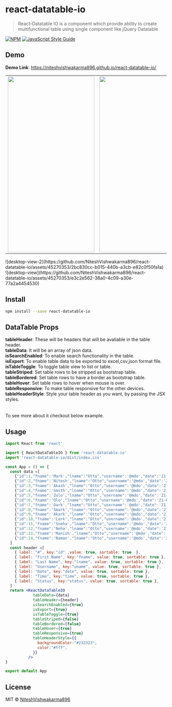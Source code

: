 # react-datatable-io

> React-Datatable IO is a component which provide ability to create multifunctional table using single component like jQuery Datatable

[![NPM](https://img.shields.io/npm/v/react-datatable-io.svg)](https://www.npmjs.com/package/react-datatable-io) [![JavaScript Style Guide](https://img.shields.io/badge/code_style-standard-brightgreen.svg)](https://standardjs.com)

## Demo
<b>Demo Link</b>: https://niteshvishwakarma896.github.io/react-datatable-io/

<table>
  <tr>
    <td><img src="https://github-production-user-asset-6210df.s3.amazonaws.com/45270353/238587075-7b35e6bf-aa6c-4afc-b3bb-498ed1924852.png" width=270 height=550></td>
    <td><img src="https://github.com/NiteshVishwakarma896/react-datatable-io/assets/45270353/21ed25ff-1286-43bd-a34a-a457825397c0" width=270 height=550></td>
  </tr>
 </table>
![desktop-view-2](https://github.com/NiteshVishwakarma896/react-datatable-io/assets/45270353/2bc830cc-b015-440b-a3cb-e82c0f50fa1a)
<br/>
![desktop-view](https://github.com/NiteshVishwakarma896/react-datatable-io/assets/45270353/e3c2e562-38a0-4c09-a30e-77a2a4454530)

## Install

```bash
npm install --save react-datatable-io
```
## DataTable Props

<b>tableHeader</b>: These will be headers that will be avaliable in the table header.<br/>
<b>tableData</b>: It will be an array of json data.<br/>
<b>isSearchEnabled</b>: To enable search functionality in the table.<br/>
<b>isExport</b>: To enable table data to be exported to excel,csv,json format file.<br/>
<b>isTableToggle</b>: To toggle table view to list or table.<br/>
<b>tableStriped</b>: Set table rows to be stripped as bootstrap table.<br/>
<b>tableBordered</b>: Set table rows to have a border as bootstrap table.<br/>
<b>tableHover</b>: Set table rows to hover when mouse is over.<br/>
<b>tableResponsive</b>: To make table responsive for the other devices.<br/>
<b>tableHeaderStyle</b>: Style your table header as you want, by passing the JSX styles.<br/>
<br/>
<br/>
To see more about it checkout below example. 

## Usage

```jsx
import React from 'react'

import { ReactDataTableIO } from 'react-datatable-io'
import 'react-datatable-io/dist/index.css'

const App = () => {
  const data =[
    {"id":1,"fname":'Mark',"lname":"Otto","username":'@mdo',"date":'21-04-2000',"time":'21-04-2000',status:"Success"},
    {"id":2,"fname":'Nitesh',"lname":"Otto","username":'@mdo',"date":'21-04-2000',"time":'21-04-2000',status:"Success"},
    {"id":3,"fname":'Akash',"lname":"Otto","username":'@mdo',"date":'21-04-2000',"time":'21-04-2000',status:"Success"},
    {"id":4,"fname":'Smith',"lname":"Otto","username":'@mdo',"date":'21-04-2000',"time":'21-04-2000',status:"Success"},
    {"id":5,"fname":'Zolo',"lname":"Otto","username":'@mdo',"date":'21-04-2000',"time":'21-04-2000',status:"Success"},
    {"id":6,"fname":'Olo',"lname":"Otto","username":'@mdo',"date":'21-04-2000',"time":'21-04-2000',status:"Failed"},
    {"id":7,"fname":'Oark',"lname":"Otto","username":'@mdo',"date":'21-04-2000',"time":'21-04-2000',status:"Failed"},
    {"id":8,"fname":'Smark',"lname":"Otto","username":'@mdo',"date":'21-04-2000',"time":'21-04-2000',status:"Failed"},
    {"id":9,"fname":'Akark',"lname":"Otto","username":'@mdo',"date":'21-04-2000',"time":'21-04-2000',status:"Failed"},
    {"id":10,"fname":'Lark',"lname":"Otto","username":'@mdo',"date":'21-04-2000',"time":'21-04-2000',status:"Failed"},
    {"id":11,"fname":'Sneha',"lname":"Otto","username":'@mdo',"date":'21-04-2000',"time":'21-04-2000',status:"Failed"},
    {"id":12,"fname":'Neha',"lname":"Otto","username":'@mdo',"date":'21-04-2000',"time":'21-04-2000',status:"Failed"},
    {"id":13,"fname":'Manish',"lname":"Otto","username":'@mdo',"date":'21-04-2000',"time":'21-04-2000',status:"Failed"},
    {"id":14,"fname":'Naman',"lname":"Otto","username":'@mdo',"date":'21-04-2000',"time":'21-04-2000',status:"Failed"},
  ]
  const header =[
    { label: "#", key:"id" ,value: true, sortable: true  },
    { label: "First Name", key:"fname", value: true, sortable: true },
    { label: "Last Name", key:"lname", value: true, sortable: true },
    { label: "Username", key:"uname", value: true, sortable: true },
    { label: "Date", key:"date", value: true, sortable: true },
    { label: "Time", key:"time", value: true, sortable: true },
    { label: "Status", key:"status", value: true, sortable: true },
  ]
  return <ReactDataTableIO 
            tableData={data}
            tableHeader={header}
            isSearchEnabled={true}
            isExport={true}
            isTableToggle={true}
            tableStriped={false}
            tableBordered={false}
            tableHover={true}
            tableResponsive={true}
            tableHeaderStyle={{
              backgroundColor:"#232323",
              color:"#fff",
            }}
          />
}

export default App

```

## License

MIT © [NiteshVishwakarma896](https://github.com/NiteshVishwakarma896)
